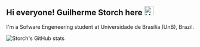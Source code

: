 ## Hi everyone! Guilherme Storch here <img src="https://raw.githubusercontent.com/Tarikul-Islam-Anik/Animated-Fluent-Emojis/master/Emojis/Hand%20gestures/Hand%20with%20Index%20Finger%20and%20Thumb%20Crossed%20Medium%20Skin%20Tone.png" alt="Hand with Index Finger and Thumb Crossed Medium Skin Tone" width="25" height="25" />

I'm a Sofware Engeneering student at Universidade de Brasília (UnB), Brazil.

![Storch's GitHub stats](https://github-readme-stats.vercel.app/api?username=storch7&theme=panda&show_icons=true)

